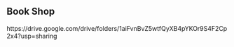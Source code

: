 <h2>Book Shop</h2>
https://drive.google.com/drive/folders/1aiFvnBvZ5wtfQyXB4pYKOr9S4F2Cp2x4?usp=sharing

